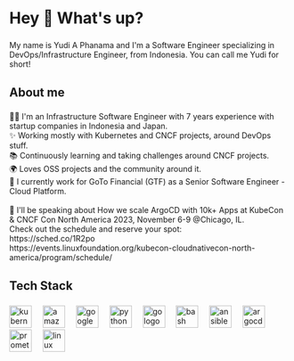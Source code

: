 <h1 align="left">Hey 👋 What's up?</h1>

###

<p align="left">My name is Yudi A Phanama and I'm a Software Engineer specializing in DevOps/Infrastructure Engineer, from Indonesia. You can call me Yudi for short!</p>

###

<h2 align="left">About me</h2>

###

<p align="left">👨🏻 I'm an Infrastructure Software Engineer with 7 years experience with startup companies in Indonesia and Japan.<br>✨ Working mostly with Kubernetes and CNCF projects, around DevOps stuff.<br>📚 Continuously learning and taking challenges around CNCF projects.<br>🌍 Loves OSS projects and the community around it.<br>🏢 I currently work for GoTo Financial (GTF) as a Senior Software Engineer - Cloud Platform.<br><br>📌 I'll be speaking about How we scale ArgoCD with 10k+ Apps at KubeCon & CNCF Con North America 2023, November 6-9 @Chicago, IL.<br>Check out the schedule and reserve your spot:<br>https://sched.co/1R2po<br>https://events.linuxfoundation.org/kubecon-cloudnativecon-north-america/program/schedule/</p>

###

<h2 align="left">Tech Stack</h2>

###

<div align="left">
  <img src="https://skillicons.dev/icons?i=kubernetes" height="40" alt="kubernetes logo"  />
  <img width="12" />
  <img src="https://skillicons.dev/icons?i=aws" height="40" alt="amazonwebservices logo"  />
  <img width="12" />
  <img src="https://skillicons.dev/icons?i=gcp" height="40" alt="googlecloud logo"  />
  <img width="12" />
  <img src="https://skillicons.dev/icons?i=py" height="40" alt="python logo"  />
  <img width="12" />
  <img src="https://skillicons.dev/icons?i=go" height="40" alt="go logo"  />
  <img width="12" />
  <img src="https://skillicons.dev/icons?i=bash" height="40" alt="bash logo"  />
  <img width="12" />
  <img src="https://skillicons.dev/icons?i=ansible" height="40" alt="ansible logo"  />
  <img width="12" />
  <img src="https://cdn.jsdelivr.net/gh/devicons/devicon/icons/argocd/argocd-original.svg" height="40" alt="argocd logo"  />
  <img width="12" />
  <img src="https://skillicons.dev/icons?i=prometheus" height="40" alt="prometheus logo"  />
  <img width="12" />
  <img src="https://skillicons.dev/icons?i=linux" height="40" alt="linux logo"  />
</div>

###
